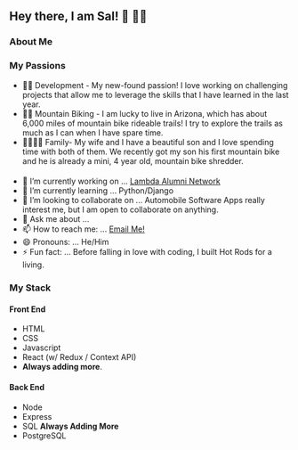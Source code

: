 ## Hey there, I am Sal! 👋 👨‍💻

### About Me
 


### My Passions
 - 👨‍💻 Development - My new-found passion! I love working on challenging projects that allow me to leverage the skills that I have learned in the last year. 
 - 🚵‍♂️ Mountain Biking - I am lucky to live in Arizona, which has about 6,000 miles of mountain bike rideable trails! I try to explore the trails as much as I can  when I have spare time. 
 - 👨‍👩‍👧‍👦 Family- My wife and I have a beautiful son and I love spending time with both of them. We recently got my son his first mountain bike and he is already a mini, 4 year old, mountain bike shredder. 

####  


- 🔭 I’m currently working on ... [Lambda Alumni Network](https://github.com/Lambda-School-Labs/lan-fe-a)
- 🌱 I’m currently learning ... Python/Django
- 👯 I’m looking to collaborate on ... Automobile Software Apps really interest me, but I am open to collaborate on anything. 
- 💬 Ask me about ... 
- 📫 How to reach me: ... [Email Me!](mailto:sal.zamora480@gmail.com)
- 😄 Pronouns: ... He/Him
- ⚡ Fun fact: ... Before falling in love with coding, I built Hot Rods for a living. 

### My Stack
#### Front End
 - HTML
 - CSS
 - Javascript
 - React (w/ Redux / Context API)
 - ****Always adding more****. 


 #### Back End
 - Node
 - Express
 - SQL
****Always Adding More****
 - PostgreSQL
